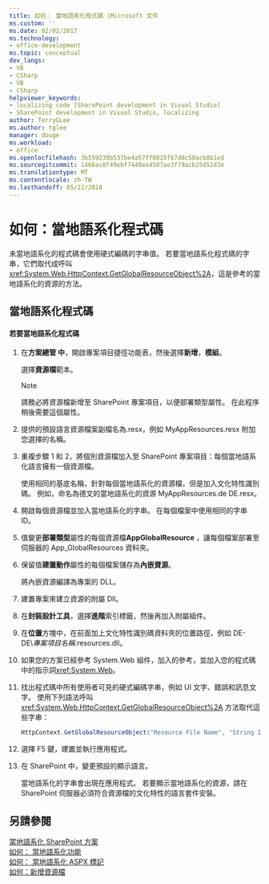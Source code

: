 ```yaml
---
title: 如何： 當地語系化程式碼 |Microsoft 文件
ms.custom: ''
ms.date: 02/02/2017
ms.technology:
- office-development
ms.topic: conceptual
dev_langs:
- VB
- CSharp
- VB
- CSharp
helpviewer_keywords:
- localizing code [SharePoint development in Visual Studio]
- SharePoint development in Visual Studio, localizing
author: TerryGLee
ms.author: tglee
manager: douge
ms.workload:
- office
ms.openlocfilehash: 3b559239b537be4a57ff0815f67d8c50acb8b1ed
ms.sourcegitcommit: 1466ac0f49ebf7448ea4507ae3f79acb25d51d3e
ms.translationtype: MT
ms.contentlocale: zh-TW
ms.lasthandoff: 05/22/2018
---
```

# <a name="how-to-localize-code"></a>如何：當地語系化程式碼
  未當地語系化的程式碼會使用硬式編碼的字串值。 若要當地語系化程式碼的字串，它們取代成呼叫<xref:System.Web.HttpContext.GetGlobalResourceObject%2A>，這是參考的當地語系化的資源的方法。  
  
## <a name="localizing-code"></a>當地語系化程式碼  
  
#### <a name="to-localize-code"></a>若要當地語系化程式碼  
  
1.  在**方案總管 中**，開啟專案項目捷徑功能表，然後選擇**新增**，**模組**。  
  
     選擇**資源檔**範本。  
  
    > [!NOTE]  
    >  請務必將資源檔新增至 SharePoint 專案項目，以便部署類型屬性。 在此程序稍後需要這個屬性。  
  
2.  提供的預設語言資源檔案副檔名為.resx，例如 MyAppResources.resx 附加您選擇的名稱。  
  
3.  重複步驟 1 和 2，將個別資源檔加入至 SharePoint 專案項目：每個當地語系化語言擁有一個資源檔。  
  
     使用相同的基底名稱，針對每個當地語系化的資源檔，但是加入文化特性識別碼。 例如，命名為德文的當地語系化的資源 MyAppResources.de DE.resx。  
  
4.  開啟每個資源檔並加入當地語系化的字串。 在每個檔案中使用相同的字串 ID。  
  
5.  值變更**部署類型**屬性的每個資源檔**AppGlobalResource** ，讓每個檔案部署至伺服器的 App_GlobalResources 資料夾。  
  
6.  保留值**建置動作**屬性的每個檔案儲存為**內嵌資源**。  
  
     將內嵌資源編譯為專案的 DLL。  
  
7.  建置專案來建立資源的附屬 Dll。  
  
8.  在**封裝設計工具**，選擇**進階**索引標籤，然後再加入附屬組件。  
  
9. 在**位置**方塊中，在前面加上文化特性識別碼資料夾的位置路徑，例如 DE-DE\\*專案項目名稱*.resources.dll。  
  
10. 如果您的方案已經參考 System.Web 組件，加入的參考，並加入您的程式碼中的指示詞<xref:System.Web>。  
  
11. 找出程式碼中所有使用者可見的硬式編碼字串，例如 UI 文字、錯誤和訊息文字。 使用下列語法呼叫 <xref:System.Web.HttpContext.GetGlobalResourceObject%2A> 方法取代這些字串：  
  
    ```csharp  
    HttpContext.GetGlobalResourceObject("Resource File Name", "String ID")  
    ```  
  
12. 選擇 F5 鍵，建置並執行應用程式。  
  
13. 在 SharePoint 中，變更預設的顯示語言。  
  
     當地語系化的字串會出現在應用程式。 若要顯示當地語系化的資源，請在 SharePoint 伺服器必須符合資源檔的文化特性的語言套件安裝。  
  
## <a name="see-also"></a>另請參閱  
 [當地語系化 SharePoint 方案](../sharepoint/localizing-sharepoint-solutions.md)   
 [如何： 當地語系化功能](../sharepoint/how-to-localize-a-feature.md)   
 [如何： 當地語系化 ASPX 標記](../sharepoint/how-to-localize-aspx-markup.md)   
 [如何：新增資源檔](../sharepoint/how-to-add-a-resource-file.md)  
  
  